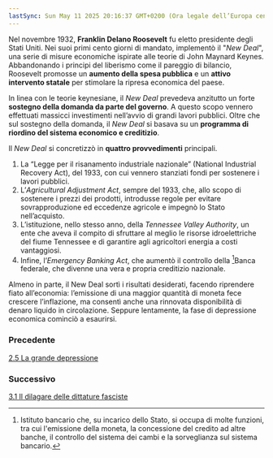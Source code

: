 ```yaml
---
lastSync: Sun May 11 2025 20:16:37 GMT+0200 (Ora legale dell’Europa centrale)
---
```

Nel novembre 1932, **Franklin Delano Roosevelt** fu eletto presidente degli Stati Uniti. Nei suoi primi cento giorni di mandato, implementò il "*New Deal*", una serie di misure economiche ispirate alle teorie di John Maynard Keynes. Abbandonando i principi del liberismo come il pareggio di bilancio, Roosevelt promosse un **aumento della spesa pubblica** e un **attivo intervento statale** per stimolare la ripresa economica del paese.

In linea con le teorie keynesiane, il *New Deal* prevedeva anzitutto un forte **sostegno della domanda da parte del governo**. A questo scopo vennero effettuati massicci investimenti nell’avvio di grandi lavori pubblici. Oltre che sul sostegno della domanda, il *New Deal* si basava su un **programma di riordino del sistema economico e creditizio**.

Il *New Deal* si concretizzò in **quattro provvedimenti** principali.
1. La “Legge per il risanamento industriale nazionale” (National Industrial Recovery Act), del 1933, con cui vennero stanziati fondi per sostenere i lavori pubblici.
2. L’*Agricultural Adjustment Act*, sempre del 1933, che, allo scopo di sostenere i prezzi dei prodotti, introdusse regole per evitare sovrapproduzione ed eccedenze agricole e impegnò lo Stato nell’acquisto.
3. L’istituzione, nello stesso anno, della *Tennessee Valley Authority*, un ente che aveva il compito di sfruttare al meglio le risorse idroelettriche del fiume Tennessee e di garantire agli agricoltori energia a costi vantaggiosi.
4. Infine, l’*Emergency Banking Act*, che aumentò il controllo della [^1]Banca federale, che divenne una vera e propria creditizio nazionale.

Almeno in parte, il New Deal sortì i risultati desiderati, facendo riprendere fiato all’economia: l’emissione di una maggior quantità di moneta fece crescere l’inflazione, ma consentì anche una rinnovata disponibilità di denaro liquido in circolazione. Seppure lentamente, la fase di depressione economica cominciò a esaurirsi.

[^1]: Istituto bancario che, su incarico dello Stato, si occupa di molte funzioni, tra cui l'emissione della moneta, la concessione del credito ad altre banche, il controllo del sistema dei cambi e la sorveglianza sul sistema bancario.


### Precedente
[2.5 La grande depressione](2.5%20La%20grande%20depressione.md)

### Successivo
[3.1 Il dilagare delle dittature fasciste](3.1%20Il%20dilagare%20delle%20dittature%20fasciste.md)